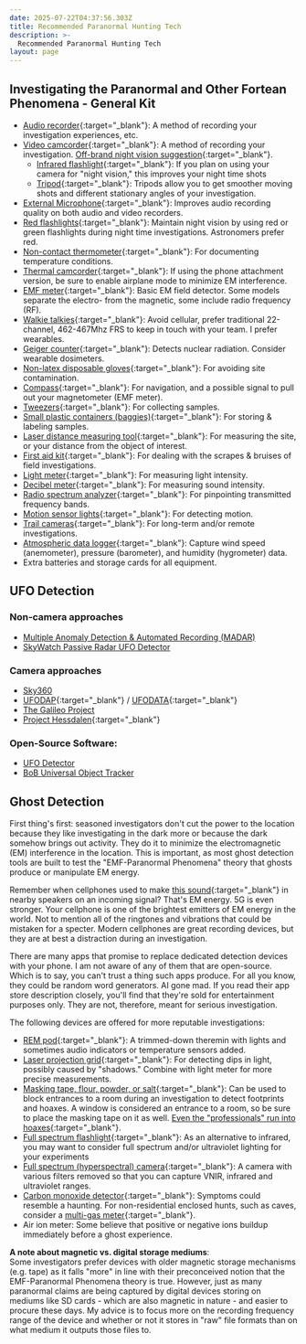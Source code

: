 ```yaml
---
date: 2025-07-22T04:37:56.303Z
title: Recommended Paranormal Hunting Tech
description: >-
  Recommended Paranormal Hunting Tech
layout: page
---
```

## Investigating the Paranormal and Other Fortean Phenomena - General Kit
* [Audio recorder](https://amzn.to/45tCN03){:target="_blank"}: A method of recording your investigation experiences, etc.
* [Video camcorder](https://amzn.to/4fytGzR){:target="_blank"}: A method of recording your investigation. [Off-brand night vision suggestion](https://amzn.to/46S7WN2){:target="_blank"}.
  * [Infrared flashlight](https://amzn.to/4mcOnDU){:target="_blank"}: If you plan on using your camera for "night vision," this improves your night time shots
  * [Tripod](https://amzn.to/45nb692){:target="_blank"}: Tripods allow you to get smoother moving shots and different stationary angles of your investigation.
* [External Microphone](https://amzn.to/4mzHlst){:target="_blank"}: Improves audio recording quality on both audio and video recorders.
* [Red flashlights](https://amzn.to/4mxxCTt){:target="_blank"}: Maintain night vision by using red or green flashlights during night time investigations. Astronomers prefer red.
* [Non-contact thermometer](https://amzn.to/47oXa0O){:target="_blank"}: For documenting temperature conditions.
* [Thermal camcorder](https://amzn.to/3J7jn9H){:target="_blank"}: If using the phone attachment version, be sure to enable airplane mode to minimize EM interference.
* [EMF meter](https://amzn.to/3J3hQS9){:target="_blank"}: Basic EM field detector. Some models separate the electro- from the magnetic, some include radio frequency (RF).
* [Walkie talkies](https://amzn.to/3JaWK48){:target="_blank"}: Avoid cellular, prefer traditional 22-channel, 462-467Mhz FRS to keep in touch with your team. I prefer wearables.
* [Geiger counter](https://amzn.to/45oI4Wr){:target="_blank"}: Detects nuclear radiation. Consider wearable dosimeters.
* [Non-latex disposable gloves](https://amzn.to/3HtM009){:target="_blank"}: For avoiding site contamination.
* [Compass](https://amzn.to/3JbC63M){:target="_blank"}: For navigation, and a possible signal to pull out your magnetometer (EMF meter).
* [Tweezers](https://amzn.to/47mmp3M){:target="_blank"}: For collecting samples.
* [Small plastic containers (baggies)](https://amzn.to/3UikPsa){:target="_blank"}: For storing & labeling samples.
* [Laser distance measuring tool](https://amzn.to/4m3OfX6){:target="_blank"}: For measuring the site, or your distance from the object of interest.
* [First aid kit](https://amzn.to/45c72cY){:target="_blank"}: For dealing with the scrapes & bruises of field investigations.
* [Light meter](https://amzn.to/4ozf5Iw){:target="_blank"}: For measuring light intensity.
* [Decibel meter](https://amzn.to/45t8vdw){:target="_blank"}: For measuring sound intensity.
* [Radio spectrum analyzer](https://amzn.to/45ulOuu){:target="_blank"}: For pinpointing transmitted frequency bands.
* [Motion sensor lights](https://amzn.to/3UmEFTe){:target="_blank"}: For detecting motion.
* [Trail cameras](https://amzn.to/4mMJj94){:target="_blank"}: For long-term and/or remote investigations.
* [Atmospheric data logger](https://amzn.to/45xwIzG){:target="_blank"}: Capture wind speed (anemometer), pressure (barometer), and humidity (hygrometer) data.
* Extra batteries and storage cards for all equipment.

## UFO Detection
### Non-camera approaches
* [Multiple Anomaly Detection & Automated Recording (MADAR)](/history/MADARProject)
* [SkyWatch Passive Radar UFO Detector](https://ascendantai.com/skywatch)

### Camera approaches
* [Sky360](https://www.sky360.org)
* [UFODAP](https://ufodap.com){:target="_blank"} / [UFODATA](https://www.ufodata.net){:target="_blank"}
* [The Galileo Project](https://projects.iq.harvard.edu/galileo/home)
* [Project Hessdalen](https://www.hessdalen.org){:target="_blank"}

### Open-Source Software:
* [UFO Detector](https://github.com/UFOID/UFO-Detector)
* [BoB Universal Object Tracker](https://github.com/bobcamera/bobinstall)

## Ghost Detection
First thing's first: seasoned investigators don't cut the power to the location because they like investigating in the dark more or because the dark somehow
brings out activity. They do it to minimize the electromagnetic (EM) interference in the location. This is important, as most ghost detection tools are
built to test the "EMF-Paranormal Phenomena" theory that ghosts produce or manipulate EM energy.

Remember when cellphones used to make [this sound](https://www.youtube.com/watch?v=FYjs7vsaSEw){:target="_blank"} in nearby speakers on an incoming signal?
That's EM energy. 5G is even stronger. Your cellphone is one of the brightest emitters of EM energy in the world. 
Not to mention all of the ringtones and vibrations that could be mistaken for a specter.
Modern cellphones are great recording devices, but they are at best a distraction during an investigation.

There are many apps that promise to replace dedicated detection devices with your phone.
I am not aware of any of them that are open-source. Which is to say, you can't trust a thing such apps produce.
For all you know, they could be random word generators. AI gone mad. If you read their app store description closely, you'll find that they're sold for
entertainment purposes only. They are not, therefore, meant for serious investigation.

The following devices are offered for more reputable investigations:
* [REM pod](https://amzn.to/45I7vDL){:target="_blank"}: A trimmed-down theremin with lights and sometimes audio indicators or temperature sensors added.
* [Laser projection grid](https://amzn.to/4lmj9Jc){:target="_blank"}: For detecting dips in light, possibly caused by "shadows." Combine with light meter for more precise measurements.
* [Masking tape, flour, powder, or salt](https://amzn.to/45cOMjI){:target="_blank"}: Can be used to block entrances to a room during an investigation to detect footprints and hoaxes. A window is considered an entrance to a room, so be sure to place the masking tape on it as well. [Even the "professionals" run into hoaxes](https://www.reddit.com/r/GhostHunters/comments/1fu019k/rewatching_some_episodes_hoax_episodes_make_me_so/){:target="_blank"}.
* [Full spectrum flashlight](https://www.ghoststop.com/phasm-light?rfsn=8792913.4014402){:target="_blank"}: As an alternative to infrared, you may want to consider full spectrum and/or ultraviolet lighting for your experiments
* [Full spectrum (hyperspectral) camera](https://www.ghoststop.com/phasm-cam?rfsn=8792913.4014402){:target="_blank"}: A camera with various filters removed so that you can capture VNIR, infrared and ultraviolet ranges.
* [Carbon monoxide detector](https://amzn.to/4ltmUwv){:target="_blank"}: Symptoms could resemble a haunting. For non-residential enclosed hunts, such as caves, consider a [multi-gas meter](https://amzn.to/4fDUNcA){:target="_blank"}.
* Air ion meter: Some believe that positive or negative ions buildup immediately before a ghost experience.

**A note about magnetic vs. digital storage mediums**:<br />
Some investigators prefer devices with older magnetic storage mechanisms (e.g. tape) as it falls "more" in line with their preconceived notion that the EMF-Paranormal Phenomena theory is true. However, just as many paranormal claims are being captured by digital devices storing on mediums like SD cards - which are also magnetic in nature - and easier to procure these days. My advice is to focus more on the recording frequency range of the device and whether or not it stores in "raw" file formats than on what medium it outputs those files to.
